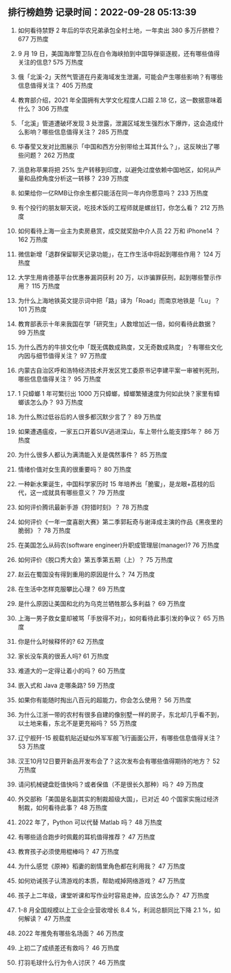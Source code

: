 
## 排行榜趋势 记录时间：2022-09-28 05:13:39
  
  1. 如何看待禁野 2 年后的华农兄弟承包全村土地，一年卖出 380 多万斤脐橙？ 677 万热度
    
  2. 9 月 19 日，美国海岸警卫队在白令海峡拍到中国导弹驱逐舰，还有哪些值得关注的信息? 575 万热度
    
  3. 俄「北溪-2」天然气管道在丹麦海域发生泄漏，可能会产生哪些影响？有哪些信息值得关注？ 405 万热度
    
  4. 教育部介绍，2021 年全国拥有大学文化程度人口超 2.18 亿，这一数据意味着什么？ 306 万热度
    
  5. 「北溪」管道遭破坏发现 3 处泄露，泄漏区域发生强烈水下爆炸，这会造成什么影响？哪些信息值得关注？ 285 万热度
    
  6. 华春莹又发对比图展示「中国和西方分别带给土耳其什么？」，这反映出了哪些问题？ 262 万热度
    
  7. 消息称苹果将把 25% 生产转移到印度，以避免过度依赖中国地区，如何从产量和品控角度分析这一转移？ 239 万热度
    
  8. 如果给你一亿RMB让你余生都只能活在同一年内你愿意吗？ 233 万热度
    
  9. 有个投行的朋友聊天说，吃技术饭的工程师就是螺丝钉，你怎么看？ 212 万热度
    
  10. 如何看待上海一业主为卖房悬赏，成交就奖励中介人员 22 万和 iPhone14 ？ 162 万热度
    
  11. 微信新增「退群保留聊天记录功能」，在工作生活中将起到哪些作用？ 124 万热度
    
  12. 大学生用肯德基平台优惠券漏洞获利 20 万，以诈骗罪获刑，起到哪些警示作用？ 115 万热度
    
  13. 为什么上海地铁英文提示词中把「路」译为「Road」而南京地铁是「Lu」？ 101 万热度
    
  14. 教育部表示十年来我国在学「研究生」人数增加近一倍，如何看待此数据？ 99 万热度
    
  15. 为什么西方的牛排文化中「既无偶数成熟度，又无奇数成熟度」？有哪些文化内因与细节值得关注？ 97 万热度
    
  16. 内蒙古自治区呼和浩特经济技术开发区党工委原书记李建平案一审被判死刑，哪些信息值得关注？ 95 万热度
    
  17. 1 只蟑螂 1 年可繁衍出 1000 万只蟑螂，蟑螂繁殖速度为何如此快？家里有蟑螂该怎么办？ 93 万热度
    
  18. 为什么熬过低谷后的人很多都沉默少言了？ 89 万热度
    
  19. 如果遭遇瘟疫，一家五口开着SUV逃进深山，车上带什么能支撑5年？ 86 万热度
    
  20. 为什么很多人都认为满清能入关是偶然事件？ 85 万热度
    
  21. 情绪价值对女生真的很重要吗？ 80 万热度
    
  22. 一种新水果诞生，中国科学家历时 15 年培养出「脆蜜」，是龙眼+荔枝的后代，这一成就具有哪些意义？ 79 万热度
    
  23. 如何评价腾讯最新手游《狩猎时刻》？ 78 万热度
    
  24. 如何评价《一年一度喜剧大赛》第二季郭耘奇与谢泽成主演的作品《黑夜里的脆弱》？ 78 万热度
    
  25. 在美国怎么从码农(software engineer)升职成管理层(manager)? 76 万热度
    
  26. 如何评价《脱口秀大会》第五季第五期（上）？ 75 万热度
    
  27. 赵云在蜀国没有得到重用的原因是什么？ 74 万热度
    
  28. 在生活中怎样克服攀比心理？ 69 万热度
    
  29. 是什么原因让美国和北约为乌克兰牺牲那么多利益？ 69 万热度
    
  30. 上海一男子救女童却被骂「手放得不对」，如何看待此事引发的争议？ 65 万热度
    
  31. 你是什么时候释怀的? 62 万热度
    
  32. 家长没车真的很丢人吗? 61 万热度
    
  33. 难道大的一定得让着小的吗？ 60 万热度
    
  34. 嵌入式和 Java 走哪条路? 59 万热度
    
  35. 如果你有能随时掏出八百元的超能力，你会怎么使用？ 56 万热度
    
  36. 为什么江浙一带的农村有很多自建的像别墅一样的房子，东北却几乎看不到，以土地来看，东北不是更充裕吗？ 55 万热度
    
  37. 辽宁舰歼-15 舰载机贴近疑似外军军舰飞行画面公开，有哪些信息值得关注？ 53 万热度
    
  38. 汉王10月12日要开新品开发布会了？这次发布会有哪些值得期待的地方？ 52 万热度
    
  39. 请问机械键盘贬值快吗？或者保值（不是很长久那种）吗？ 49 万热度
    
  40. 外交部称「美国是名副其实的制裁超级大国」，已对近 40 个国家实施过经济制裁，如何看待此事？ 48 万热度
    
  41. 2022 年了，Python 可以代替 Matlab 吗？ 48 万热度
    
  42. 有哪些适合跑步时佩戴的耳机值得推荐？ 47 万热度
    
  43. 教育孩子必须使用棍棒吗？ 47 万热度
    
  44. 为什么感觉《原神》稻妻的剧情里角色都在利用我？ 47 万热度
    
  45. 如何劝诫孩子认清游戏的本质，帮助戒掉网络游戏？ 47 万热度
    
  46. 孩子上二年级，课堂听课和写作业时容易走神，应该怎么办？ 47 万热度
    
  47. 1-8 月全国规模以上工业企业营收增长 8.4 %，利润总额同比下降 2.1 %，如何解读？ 47 万热度
    
  48. 2022 年推免有哪些名场面？ 46 万热度
    
  49. 上初二了成绩差还有救吗？ 46 万热度
    
  50. 打羽毛球什么行为令人讨厌？ 46 万热度
    